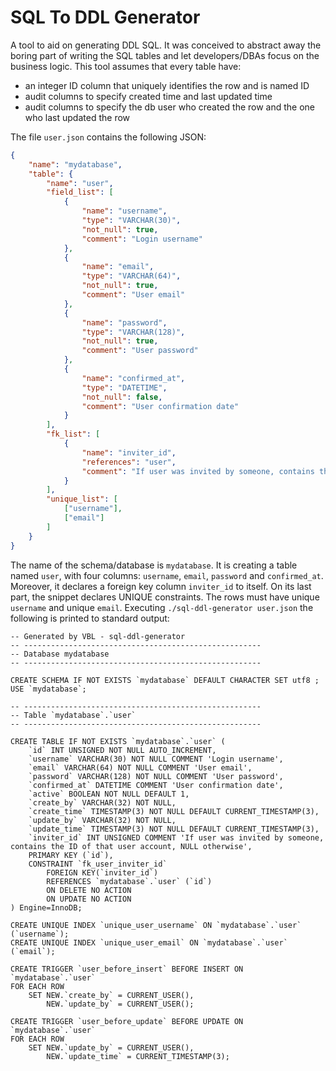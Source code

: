 # SQL To DDL Generator

A tool to aid on generating DDL SQL. It was conceived to abstract away the
boring part of writing the SQL tables and let developers/DBAs focus on the
business logic. This tool assumes that every table have:

* an integer ID column that uniquely identifies the row and is named ID
* audit columns to specify created time and last updated time
* audit columns to specify the db user who created the row and the one who last
updated the row

The file `user.json` contains the following JSON:

```json
{
    "name": "mydatabase",
    "table": {
        "name": "user",
        "field_list": [
            {
                "name": "username",
                "type": "VARCHAR(30)",
                "not_null": true,
                "comment": "Login username"
            },
            {
                "name": "email",
                "type": "VARCHAR(64)",
                "not_null": true,
                "comment": "User email"
            },
            {
                "name": "password",
                "type": "VARCHAR(128)",
                "not_null": true,
                "comment": "User password"
            },            
            {
                "name": "confirmed_at",
                "type": "DATETIME",
                "not_null": false,
                "comment": "User confirmation date"
            }
        ],
        "fk_list": [
            {
                "name": "inviter_id",
                "references": "user",
                "comment": "If user was invited by someone, contains the ID of that user account, NULL otherwise"
            }
        ],
        "unique_list": [
            ["username"],
            ["email"]
        ]
    }
}
```

The name of the schema/database is `mydatabase`. It is creating a table named
`user`, with four columns: `username`, `email`, `password` and `confirmed_at`.
Moreover, it declares a foreign key column `inviter_id` to itself. On its last
part, the snippet declares UNIQUE constraints. The rows must have unique
`username` and unique `email`. Executing `./sql-ddl-generator user.json` the
following is printed to standard output:

```
-- Generated by VBL - sql-ddl-generator
-- -----------------------------------------------------
-- Database mydatabase
-- -----------------------------------------------------

CREATE SCHEMA IF NOT EXISTS `mydatabase` DEFAULT CHARACTER SET utf8 ;
USE `mydatabase`;

-- -----------------------------------------------------
-- Table `mydatabase`.`user`
-- -----------------------------------------------------

CREATE TABLE IF NOT EXISTS `mydatabase`.`user` (
    `id` INT UNSIGNED NOT NULL AUTO_INCREMENT,
    `username` VARCHAR(30) NOT NULL COMMENT 'Login username',
    `email` VARCHAR(64) NOT NULL COMMENT 'User email',
    `password` VARCHAR(128) NOT NULL COMMENT 'User password',
    `confirmed_at` DATETIME COMMENT 'User confirmation date',
    `active` BOOLEAN NOT NULL DEFAULT 1,
    `create_by` VARCHAR(32) NOT NULL,
    `create_time` TIMESTAMP(3) NOT NULL DEFAULT CURRENT_TIMESTAMP(3),
    `update_by` VARCHAR(32) NOT NULL,
    `update_time` TIMESTAMP(3) NOT NULL DEFAULT CURRENT_TIMESTAMP(3),
    `inviter_id` INT UNSIGNED COMMENT 'If user was invited by someone, contains the ID of that user account, NULL otherwise',
    PRIMARY KEY (`id`),
    CONSTRAINT `fk_user_inviter_id`
        FOREIGN KEY(`inviter_id`)
        REFERENCES `mydatabase`.`user` (`id`)
        ON DELETE NO ACTION
        ON UPDATE NO ACTION
) Engine=InnoDB;

CREATE UNIQUE INDEX `unique_user_username` ON `mydatabase`.`user` (`username`);
CREATE UNIQUE INDEX `unique_user_email` ON `mydatabase`.`user` (`email`);

CREATE TRIGGER `user_before_insert` BEFORE INSERT ON `mydatabase`.`user`
FOR EACH ROW
    SET NEW.`create_by` = CURRENT_USER(),
        NEW.`update_by` = CURRENT_USER();

CREATE TRIGGER `user_before_update` BEFORE UPDATE ON `mydatabase`.`user`
FOR EACH ROW
    SET NEW.`update_by` = CURRENT_USER(),
        NEW.`update_time` = CURRENT_TIMESTAMP(3);
```
